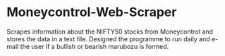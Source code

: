 # Moneycontrol-Web-Scraper
Scrapes information about the NIFTY50 stocks from Moneycontrol and stores the data in a text file. Designed the programme to run daily and e-mail the user if a bullish or bearish marubozu is formed. 
